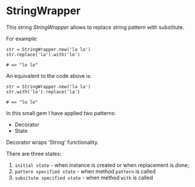 # StringWrapper

This string *StringWrapper* allows to replace string pattern with
substitute.

For example:
```
str = StringWrapper.new('la la')
str.replace('la').with('lo')

# => "lo lo"
```

An equivalent to the code above is:

```
str = StringWrapper.new('la la')
str.with('lo').replace('la')

# => "lo lo"
```

In this small gem I have applied two patterns:
- Decorator
- State

Decorator wraps 'String' functionality.

There are three states:
1) `initial state` - when instance is created or when replacement is done;
2) `pattern specified state` - when method `pattern` is called
3) `subsitute specified state` - when method `with` is called
